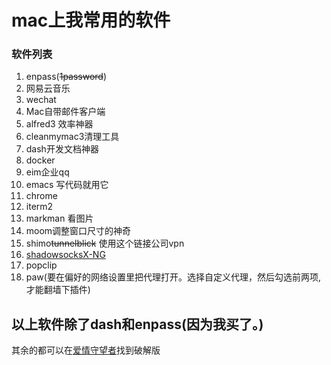 # mac上我常用的软件
### 软件列表
1. enpass(~~1password~~)
2. 网易云音乐
3. wechat 
4. Mac自带邮件客户端
5. alfred3 效率神器
6. cleanmymac3清理工具
7. dash开发文档神器
8. docker
9. eim企业qq
10. emacs 写代码就用它
11. chrome
12. iterm2
13. markman 看图片
14. moom调整窗口尺寸的神奇
15. shimo~~tunnelblick~~ 使用这个链接公司vpn
16. [shadowsocksX-NG](https://github.com/shadowsocks/ShadowsocksX-NG)
17. popclip
18. paw(要在偏好的网络设置里把代理打开。选择自定义代理，然后勾选前两项,才能翻墙下插件)

## 以上软件除了dash和enpass(**因为我买了**。)
其余的都可以在[爱情守望者](http://www.waitsun.com/)找到破解版
